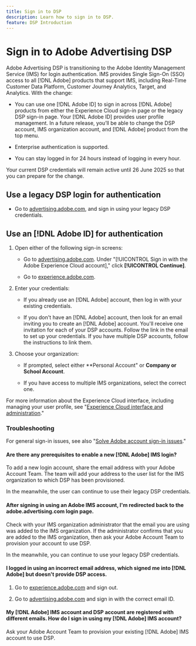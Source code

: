 ```yaml
---
title: Sign in to DSP
description: Learn how to sign in to DSP.
feature: DSP Introduction
---
```

# Sign in to Adobe Advertising DSP

Adobe Advertising DSP is transitioning to the Adobe Identity Management Service (IMS) for login authentication. IMS provides Single Sign-On (SSO) access to all [!DNL Adobe] products that support IMS, including Real-Time Customer Data Platform, Customer Journey Analytics, Target, and Analytics. With the change:

* You can use one [!DNL Adobe ID] to sign in across [!DNL Adobe] products from either the Experience Cloud sign-in page or the legacy DSP sign-in page. Your [!DNL Adobe ID] provides user profile management. In a future release, you’ll be able to change the DSP account, IMS organization account, and [!DNL Adobe] product from the top menu.

* Enterprise authentication is supported.

* You can stay logged in for 24 hours instead of logging in every hour.

Your current DSP credentials will remain active until 26 June 2025 so that you can prepare for the change.

## Use a legacy DSP login for authentication

* Go to [advertising.adobe.com](https://advertising.adobe.com), and sign in using your legacy DSP credentials.

## Use an [!DNL Adobe ID] for authentication

1. Open either of the following sign-in screens:

   * Go to [advertising.adobe.com](https://advertising.adobe.com). Under "[!UICONTROL Sign in with the Adobe Experience Cloud account]," click **[!UICONTROL Continue]**.
   
   * Go to [experience.adobe.com](https://experience.adobe.com).

1. Enter your credentials:

   * If you already use an [!DNL Adobe] account, then log in with your existing credentials.

   * If you don't have an [!DNL Adobe] account, then look for an email inviting you to create an [!DNL Adobe] account. You'll receive one invitation for each of your DSP accounts. Follow the link in the email to set up your credentials. If you have multiple DSP accounts, follow the instructions to link them.

1. Choose your organization:

   * If prompted, select either **Personal Account" or **Company or School Account**.

   * If you have access to multiple IMS organizations, select the correct one.
   
For more information about the Experience Cloud interface, including managing your user profile, see "[Experience Cloud interface and administration](https://experienceleague.adobe.com/en/docs/core-services/interface/experience-cloud)."

### Troubleshooting

For general sign-in issues, see also "[Solve Adobe account sign-in issues](https://helpx.adobe.com/manage-account/kb/account-password-sign-help.linkfree.html)."

#### Are there any prerequisites to enable a new [!DNL Adobe] IMS login? 

To add a new login account, share the email address with your Adobe Account Team. The team will add your address to the user list for the IMS organization to which DSP has been provisioned. 

In the meanwhile, the user can continue to use their legacy DSP credentials.

#### After signing in using an Adobe IMS account, I'm redirected back to the adobe.advertising.com login page.  

Check with your IMS organization administrator that the email you are using was added to the IMS organization. If the administrator confirms that you are added to the IMS organization, then ask your Adobe Account Team to provision your account to use DSP.  

In the meanwhile, you can continue to use your legacy DSP credentials.

#### I logged in using an incorrect email address, which signed me into [!DNL Adobe] but doesn't provide DSP access.  

1. Go to [experience.adobe.com](https://experience.adobe.com) and sign out.  

1. Go to [advertising.adobe.com](https://advertising.adobe.com) and sign in with the correct email ID.  

#### My [!DNL Adobe] IMS account and DSP account are registered with different emails. How do I sign in using my [!DNL Adobe] IMS account? 

Ask your Adobe Account Team to provision your existing [!DNL Adobe] IMS account to use DSP.
